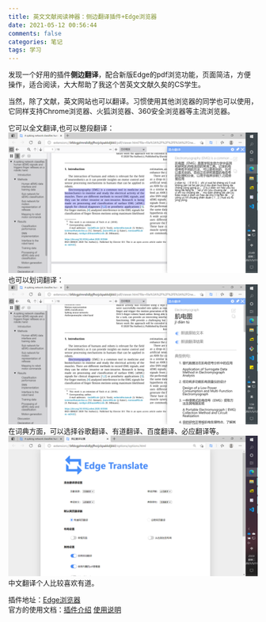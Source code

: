 ```yaml
---
title: 英文文献阅读神器：侧边翻译插件+Edge浏览器
date: 2021-05-12 00:56:44
comments: false
categories: 笔记
tags: 学习
---
```

发现一个好用的插件**侧边翻译**，配合新版Edge的pdf浏览功能，页面简洁，方便操作，适合阅读，大大帮助了我这个苦英文文献久矣的CS学生。

当然，除了文献，英文网站也可以翻译。习惯使用其他浏览器的同学也可以使用，它同样支持Chrome浏览器、火狐浏览器、360安全浏览器等主流浏览器。

它可以全文翻译,也可以整段翻译：
![pic1](/images/other/2021-05-11.png)
也可以划词翻译：
![pic2](/images/other/2021-05-12.png)
在词典方面，可以选择谷歌翻译、有道翻译、百度翻译、必应翻译等。
![pic3](/images/other/2021-05-11-1.png)
中文翻译个人比较喜欢有道。

插件地址：[Edge浏览器](https://microsoftedge.microsoft.com/addons/detail/%E4%BE%A7%E8%BE%B9%E7%BF%BB%E8%AF%91/bfdogplmndidlpjfhoijckpakkdjkkil?hl=zh-CN)\
官方的使用文档：[插件介绍](https://github.com/EdgeTranslate/EdgeTranslate/blob/master/docs/wiki/zh_CN/%E6%8F%92%E4%BB%B6%E4%BB%8B%E7%BB%8D.md) [使用说明](https://github.com/EdgeTranslate/EdgeTranslate/blob/master/docs/wiki/zh_CN/%E4%BD%BF%E7%94%A8%E8%AF%B4%E6%98%8E.md)